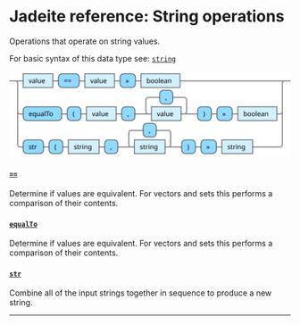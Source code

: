 <!---
  This markdown file was generated. Do not edit.
  -->

# Jadeite reference: String operations

Operations that operate on string values.

For basic syntax of this data type see: [`string`](halite_basic-syntax-reference-j.md#string)

!["string-op"](../halite-bnf-diagrams/string-op-j.svg)

#### [`==`](halite_full-reference-j.md#_E_E)

Determine if values are equivalent. For vectors and sets this performs a comparison of their contents.

#### [`equalTo`](halite_full-reference-j.md#equalTo)

Determine if values are equivalent. For vectors and sets this performs a comparison of their contents.

#### [`str`](halite_full-reference-j.md#str)

Combine all of the input strings together in sequence to produce a new string.

---
